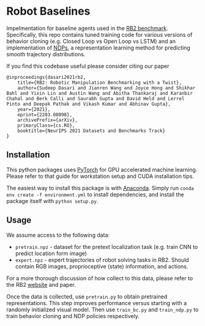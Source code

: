 # Robot Baselines
Impelmentation for baseline agents used in the [RB2 benchmark](https://rb2.info/). Specifically, this repo contains tuned training code for various versions of behavior cloning (e.g. Closed Loop vs Open Loop vs LSTM) and an implementation of [NDPs](https://shikharbahl.github.io/neural-dynamic-policies/), a representation learning method for predicting smooth trajectory distributions.

If you find this codebase useful please consider citing our paper
```
@inproceedings{dasari2021rb2,
    title={RB2: Robotic Manipulation Benchmarking with a Twist},
    author={Sudeep Dasari and Jianren Wang and Joyce Hong and Shikhar Bahl and Yixin Lin and Austin Wang and Abitha Thankaraj and Karanbir Chahal and Berk Calli and Saurabh Gupta and David Held and Lerrel Pinto and Deepak Pathak and Vikash Kumar and Abhinav Gupta},
    year={2021},
    eprint={2203.08098},
    archivePrefix={arXiv},
    primaryClass={cs.RO},
    booktitle={NeurIPS 2021 Datasets and Benchmarks Track}
}
```

## Installation
This python packages uses [PyTorch](https://pytorch.org/) for GPU accelerated machine learning. Please refer to that guide for workstation setup and CUDA installation tips. 

The easiest way to install this package is with [Anaconda](https://www.anaconda.com/). Simply run `conda env create -f environment.yml` to install dependencies, and install the package itself with `python setup.py`.

## Usage
We assume access to the following data:
* `pretrain.npz` - dataset for the pretext localization task (e.g. train CNN to predict location form image) 
* `expert.npz` - expert trajectories of robot solving tasks in RB2. Should contain RGB images, proprioceptive (state) information, and actions.

For a more thorough discussion of how collect to this data, please refer to the RB2 [website](https://rb2.info/) and paper.

Once the data is collected, use `pretrain.py` to obtain pretrained representations. This step improves performance versus starting with a randomly initialized visual model. Then use `train_bc.py` and `train_ndp.py` to train behavior cloning and NDP policies respectively.
